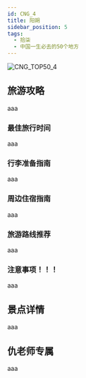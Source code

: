 ```yaml
---
id: CNG_4
title: 阳朔
sidebar_position: 5
tags:
  - 拾柒
  - 中国一生必去的50个地方
---
```

![CNG_TOP50_4](/img/love/CNG_TOP50/4.png)

## 旅游攻略

aaa

### 最佳旅行时间

aaa

### 行李准备指南

aaa

### 周边住宿指南

aaa

### 旅游路线推荐

aaa

### 注意事项！！！

aaa

## 景点详情

aaa

## 仇老师专属

aaa
